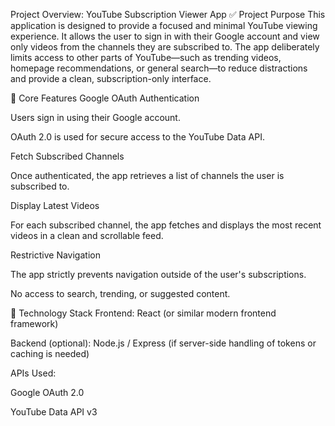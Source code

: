 Project Overview: YouTube Subscription Viewer App
✅ Project Purpose
This application is designed to provide a focused and minimal YouTube viewing experience. It allows the user to sign in with their Google account and view only videos from the channels they are subscribed to. The app deliberately limits access to other parts of YouTube—such as trending videos, homepage recommendations, or general search—to reduce distractions and provide a clean, subscription-only interface.

🧠 Core Features
Google OAuth Authentication

Users sign in using their Google account.

OAuth 2.0 is used for secure access to the YouTube Data API.

Fetch Subscribed Channels

Once authenticated, the app retrieves a list of channels the user is subscribed to.

Display Latest Videos

For each subscribed channel, the app fetches and displays the most recent videos in a clean and scrollable feed.

Restrictive Navigation

The app strictly prevents navigation outside of the user's subscriptions.

No access to search, trending, or suggested content.

🔧 Technology Stack
Frontend: React (or similar modern frontend framework)

Backend (optional): Node.js / Express (if server-side handling of tokens or caching is needed)

APIs Used:

Google OAuth 2.0

YouTube Data API v3
